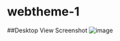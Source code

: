 # webtheme-1

##Desktop View Screenshot
![image](https://user-images.githubusercontent.com/48474744/114231815-8deb0300-9998-11eb-8102-e68f9c246c03.png)
